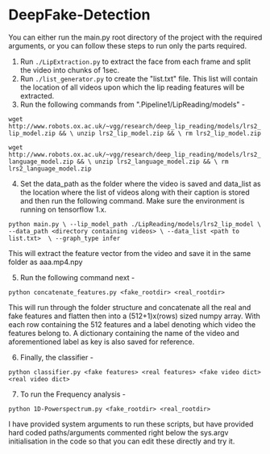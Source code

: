 # DeepFake-Detection
You can either run the main.py root directory of the project with the required arguments, or you can follow these steps to run only the parts required.

1. Run `./LipExtraction.py` to extract the face from each frame and split the video into chunks of 1sec.
2. Run `./list_generator.py` to create the "list.txt" file. This list will contain the location of all videos upon which the lip reading features will be extracted.
3. Run the following commands from ".Pipeline1/LipReading/models" -

`wget http://www.robots.ox.ac.uk/~vgg/research/deep_lip_reading/models/lrs2_lip_model.zip && \
unzip lrs2_lip_model.zip && \
rm lrs2_lip_model.zip`

`wget http://www.robots.ox.ac.uk/~vgg/research/deep_lip_reading/models/lrs2_language_model.zip && \
unzip lrs2_language_model.zip && \
rm lrs2_language_model.zip`

4. Set the data_path as the folder where the video is saved and data_list as the location where the list of videos along with their caption is stored and then run the following command. Make sure the environment is running on tensorflow 1.x.

`python main.py \
--lip_model_path ./LipReading/models/lrs2_lip_model \
--data_path <directory containing videos> \
--data_list <path to list.txt>  \
--graph_type infer`

This will extract the feature vector from the video and save it in the same folder as aaa.mp4.npy

5. Run the following command next -

`python concatenate_features.py <fake_rootdir> <real_rootdir>`

This will run through the folder structure and concatenate all the real and fake features and flatten then into a (512+1)x(rows) sized numpy array.
With each row containing the 512 features and a label denoting which video the features belong to.
A dictionary containing the name of the video and aforementioned label as key is also saved for reference.

6. Finally, the classifier -

`python classifier.py <fake features> <real features> <fake video dict> <real video dict>`

7. To run the Frequency analysis -

`python 1D-Powerspectrum.py <fake_rootdir> <real_rootdir>`


I have provided system arguments to run these scripts, but have provided hard coded paths/arguments commented right below the sys.argv initialisation in the code so that you can edit these directly and try it.
